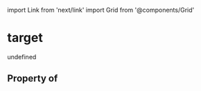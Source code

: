 import Link from 'next/link'
import Grid from '@components/Grid'

# target

undefined

## Property of



